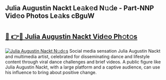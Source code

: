 ## Julia Augustin Nackt Le𝚊k𝚎d N𝚞𝚍e - Part-NNP Vid𝚎o Photos Le𝚊ks cBguW

# <h2><a href="http://fb8m0w9.evod.top/?m=Julia+Augustin+Nackt">🔗 👉🔴 Julia Augustin Nackt Vid𝚎o Ph𝚘t𝚘s</a></h2>

[![Julia Augustin Nackt N𝚞d𝚎s](https://i.imgur.com/8V9OHl7.gif)](http://fb8m0w9.evod.top/?m=Julia+Augustin+Nackt)
Social media sensation Julia Augustin Nackt and multimedia artist, celebrated for disseminating dance and lifestyle content through viral dance challenges and brief videos. A public figure like Julia Augustin Nackt, with a large platform and a captive audience, can use his influence to bring about positive change. 
